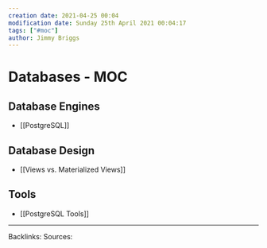 ```yaml
---
creation date: 2021-04-25 00:04
modification date: Sunday 25th April 2021 00:04:17
tags: ["#moc"]
author: Jimmy Briggs
---
```


# Databases - MOC

## Database Engines
- [[PostgreSQL]]

## Database Design

- [[Views vs. Materialized Views]]

## Tools

- [[PostgreSQL Tools]]

***
Backlinks:
Sources:


